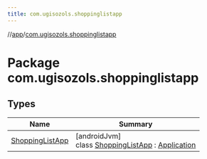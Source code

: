 ```yaml
---
title: com.ugisozols.shoppinglistapp
---
```

//[app](../../index.html)/[com.ugisozols.shoppinglistapp](index.html)



# Package com.ugisozols.shoppinglistapp



## Types


| Name | Summary |
|---|---|
| [ShoppingListApp](-shopping-list-app/index.html) | [androidJvm]<br>class [ShoppingListApp](-shopping-list-app/index.html) : [Application](https://developer.android.com/reference/kotlin/android/app/Application.html) |

